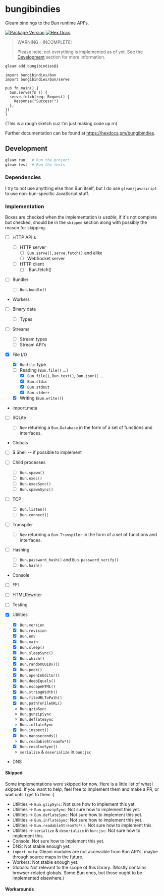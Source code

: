 # bungibindies

Gleam bindings to the Bun runtime API's.

[![Package Version](https://img.shields.io/hexpm/v/bungibindies)](https://hex.pm/packages/bungibindies)
[![Hex Docs](https://img.shields.io/badge/hex-docs-ffaff3)](https://hexdocs.pm/bungibindies/)

> WARNING - INCOMPLETE:
>
> Please note, not everything is implemented as of yet.
> See the [Development](#implementation) section for more information.

```sh
gleam add bungibindies@1
```

```gleam
import bungibindies/bun
import bungibindies/bun/serve

pub fn main() {
  bun.serve(fn () {
  serve.fetch(req: Request) {
    Response("Success!")
  },
})
}
```

(This is a rough sketch cuz I'm just making code up rn)

Further documentation can be found at <https://hexdocs.pm/bungibindies>.

## Development

```sh
gleam run   # Run the project
gleam test  # Run the tests
```

### Dependencies

I try to not use anything else than Bun itself,
but I do use `gleam/javascript` to use non-bun-specific JavaScript stuff.

### Implementation

Boxes are checked when the implementation is _usable_, if it's not
complete but checked, should be in the `skipped` section along
with possibly the reason for skipping.

- [ ] HTTP API's

  - [ ] HTTP server
    - [ ] `Bun.serve()`, `serve.fetch()` and alike
    - [ ] WebSocket server
  - [ ] HTTP client
    - [ ] `Bun.fetch()

- [ ] Bundler

  - [ ] `Bun.bundle()`

- Workers

- [ ] Binary data

  - [ ] Types

- [ ] Streams

  - [ ] Stream types
  - [ ] Stream API's

- [x] File I/O

  - [x] `Bunfile` type
  - [ ] Reading (`Bun.file()` ...)
    - [x] `Bun.file()`, `Bun.text()`, `Bun.json()` ...
    - [x] `Bun.stdin`
    - [x] `Bun.stdout`
    - [x] `Bun.stderr`
  - [x] Writing (`Bun.write()`)

- import.meta

- [ ] SQLite

  - [ ] `New` returning a `Bun.Database` in the
        form of a set of functions and interfaces.

- Globals

- [ ] $ Shell -- if possible to implement

- [ ] Child processes

  - [ ] `Bun.spawn()`
  - [ ] `Bun.exec()`
  - [ ] `Bun.execSync()`
  - [ ] `Bun.spawnSync()`

- [ ] TCP

  - [ ] `Bun.listen()`
  - [ ] `Bun.connect()`

- [ ] Transpiler

  - [ ] `New` returning a `Bun.Transpiler` in the form of
        a set of functions and interfaces.

- [ ] Hashing

  - [ ] `Bun.password_hash()` and `Bun.password_verify()`
  - [ ] `Bun.hash()`

- Console

- [ ] FFI
- [ ] HTMLRewriter
- [ ] Testing
- [x] Utilities

  - [x] `Bun.version`
  - [x] `Bun.revision`
  - [x] `Bun.env`
  - [x] `Bun.main`
  - [x] `Bun.sleep()`
  - [x] `Bun.sleepSync()`
  - [x] `Bun.which()`
  - [x] `Bun.randomUUIDv7()`
  - [x] `Bun.peek()`
  - [x] `Bun.openInEditor()`
  - [x] `Bun.deepEquals()`
  - [x] `Bun.escapeHTML()`
  - [x] `Bun.stringWidth()`
  - [x] `Bun.fileURLToPath()`
  - [x] `Bun.pathToFileURL()`
  - `Bun.gzipSync`
  - `Bun.gunzipSync`
  - `Bun.deflateSync`
  - `Bun.inflateSync`
  - [x] `Bun.inspect()`
  - [x] `Bun.nanoseconds()`
  - `Bun.readableStreamTo*()`
  - [x] `Bun.resolveSync()`
  - `serialize` & `deserialize` in `bun:jsc`

- DNS

#### Skipped

Some implementations were skipped for now. Here is a little list of what I skipped.
If you want to help, feel free to implement them and make a PR,
or wait until I get to them :)

- Utilities -> `Bun.gzipSync`: Not sure how to implement this yet.
- Utilities -> `Bun.gunzipSync`: Not sure how to implement this yet.
- Utilities -> `Bun.deflateSync`: Not sure how to implement this yet.
- Utilities -> `Bun.inflateSync`: Not sure how to implement this yet.
- Utilities -> `Bun.readableStreamTo*()`: Not sure how to implement this.
- Utilities -> `serialize` & `deserialize` in `bun:jsc`:
  Not sure how to implement this.
- Console: Not sure how to implement this yet.
- DNS: Not stable enough yet.
- `import.meta`: Gleam modules are not accessible from Bun
  API's, maybe through source maps in the future.
- Workers: Not stable enough yet.
- Globals: Not relevant to the scope of this library. (Mostly contains
  browser-related globals. Some Bun ones, but those ought to be
  implemented elsewhere.)

#### Workarounds
